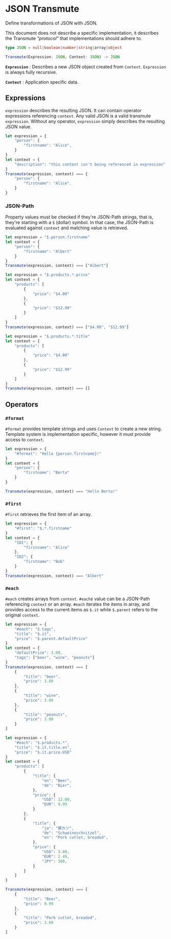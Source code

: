 # JSON Transmute

Define transformations of JSON with JSON.

This document does not describe a specific implementation,
it describes the  Transmute *"protocol"* that implementations
should adhere to.

```typescript
type JSON = null|boolean|number|string|array|object

Transmute(Expression: JSON, Context: JSON) -> JSON
```

**`Expression`**
: Describes a new JSON object created from `Context`.  `Expression` is always fully recursive.

**`Context`**
: Application specific data.


## Expressions

`expression` describes the resulting JSON. It can contain operator expressions
referencing `context`. Any valid JSON is a valid transmute `expression`. Without
any operator, `expression` simply describes the resulting JSON value.

```javascript
let expression = {
    "person": {
        "firstname": "Alice",
    }
}
let context = {
    "description": "this context isn't being referenced in expression"
}
Transmute(expression, context) === {
    "person": {
        "firstname": "Alice".
    }
}
```

### JSON-Path

Property values must be checked if they're JSON-Path strings, that is, they're
starting with a `$` (dollar) symbol. In that case, the JSON-Path is evaluated
against `context` and matching value is retrieved.

```javascript
let expression = "$.person.firstname"
let context = {
    "person": {
        "firstname": "Albert"
    }
}
Transmute(expression, context) === ["Albert"]
```

```javascript
let expression = "$.products.*.price"
let context = {
    "products": [
        {
            "price": "$4.00"
        },
        {
            "price": "$12.99"
        }
    ]
}
Transmute(expression, context) === ["$4.00", "$12.99"]
```

```javascript
let expression = "$.products.*.title"
let context = {
    "products": [
        {
            "price": "$4.00"
        },
        {
            "price": "$12.99"
        }
    ]
}
Transmute(expression, context) === []
```

## Operators

### `#format`

`#format` provides template strings and uses `Context` to create a new string.
Template system is implementation specific, however it must provide access to
`context`.

```javascript
let expression = {
    "#format": "Hello {person.firstname}!"
}
let context = {
    "person": {
        "firstname": "Berta"
    }
}

Transmute(expression, context) === "Hello Berta!"
```


### `#first`

`#first` retrieves the first item of an array.

```javascript
let expression = {
    "#first": "$.*.firstname"
}
let context = {
    "ID1": {
        "firstname": "Alice"
    },
    "ID2": {
        "firstname": "Bob"
    }
}
Transmute(expression, context) === "Albert"
```


### `#each`

`#each` creates arrays from `context`. `#each`s value can be a JSON-Path
referencing `context` or an array. `#each` iterates the items in array, and
provides access to the current items as `$.it` while `$.parent` refers to the
original `context`.

```javascript
let expression = {
    "#each": "$.tags",
    "title": "$.it",
    "price": "$.parent.defaultPrice"
}
let context = {
    "defaultPrice": 3.00,
    "tags": ["beer", "wine", "peanuts"]
}
Transmute(expression, context) === [
    {
        "title": "beer",
        "price": 3.00
    },
    {
        "title": "wine",
        "price": 3.00
    },
    {
        "title": "peanuts",
        "price": 3.00
    }
]
```

```javascript
let expression = {
    "#each": "$.products.*",
    "title": "$.it.title.en",
    "price": "$.it.price.USD"
}
let context = {
    "products": [
        {
            "title": {
                "en": "Beer",
                "de": "Bier",
            },
            "price": {
                "USD": 12.00,
                "EUR": 9.99
            }
        },
        {
            "title": {
                "ja": "豚カツ",
                "de": "Schweineschnitzel",
                "en": "Pork cutlet, breaded",
            },
            "price": {
                "USD": 3.00,
                "EUR": 2.49,
                "JPY": 300,
            }
        }
    ]
}

Transmute(expression, context) === [
    {
        "title": "Beer",
        "price": 9.99
    },
    {
        "title": "Pork cutlet, breaded",
        "price": 3.00
    }
]
```
